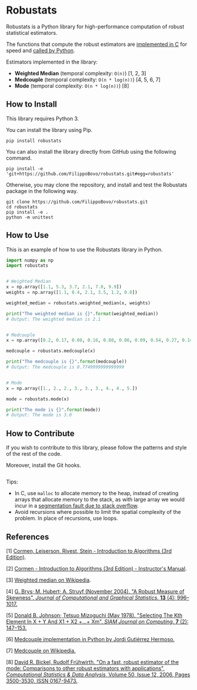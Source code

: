 # Robustats

Robustats is a Python library for high-performance computation of robust statistical estimators.

The functions that compute the robust estimators are [implemented in C](c) for speed and [called by Python](robustats).

Estimators implemented in the library:

- **Weighted Median** (temporal complexity: `O(n)`) \[1, 2, 3\]
- **Medcouple** (temporal complexity: `O(n * log(n))`) [4, 5, 6, 7]
- **Mode** (temporal complexity: `O(n * log(n))`) [8]

## How to Install

This library requires Python 3.

You can install the library using Pip.

```shell
pip install robustats
```

You can also install the library directly from GitHub using the following command.

```shell
pip install -e 'git+https://github.com/FilippoBovo/robustats.git#egg=robustats'
```

Otherwise, you may clone the repository, and install and test the Robustats package in the following way.

```shell
git clone https://github.com/FilippoBovo/robustats.git
cd robustats
pip install -e .
python -m unittest
```

## How to Use

This is an example of how to use the Robustats library in Python.

```python
import numpy as np
import robustats


# Weighted Median
x = np.array([1.1, 5.3, 3.7, 2.1, 7.0, 9.9])
weights = np.array([1.1, 0.4, 2.1, 3.5, 1.2, 0.8])

weighted_median = robustats.weighted_median(x, weights)

print("The weighted median is {}".format(weighted_median))
# Output: The weighted median is 2.1


# Medcouple
x = np.array([0.2, 0.17, 0.08, 0.16, 0.88, 0.86, 0.09, 0.54, 0.27, 0.14])

medcouple = robustats.medcouple(x)

print("The medcouple is {}".format(medcouple))
# Output: The medcouple is 0.7749999999999999


# Mode
x = np.array([1., 2., 2., 3., 3., 3., 4., 4., 5.])

mode = robustats.mode(x)

print("The mode is {}".format(mode))
# Output: The mode is 3.0
```

## How to Contribute

If you wish to contribute to this library, please follow the patterns and style of the rest of the code.

Moreover, install the Git hooks.

```shell

```



Tips:

- In C, use `malloc` to allocate memory to the heap, instead of creating arrays that allocate memory to the stack, as with large array we would incur in a [segmentation fault due to stack overflow](https://stackoverflow.com/a/1847886).
- Avoid recursions where possible to limit the spatial complexity of the problem. In place of recursions, use loops.

## References

\[1\] [Cormen, Leiserson, Rivest, Stein - Introduction to Algorithms (3rd Edition)](https://books.google.co.uk/books?id=aefUBQAAQBAJ&lpg=PR5&ots=dN8rWuZQaW&dq=Cormen%2C%20Leiserson%2C%20Rivest%2C%20Stein%20-%20Introduction%20to%20Algorithms&lr&pg=PP1#v=onepage&q&f=false).

\[2\] [Cormen - Introduction to Algorithms (3rd Edition) - Instructor's Manual](https://cdn.manesht.ir/19908/Introduction%20to%20Algorithms.pdf).

\[3\] [Weighted median on Wikipedia](https://en.wikipedia.org/wiki/Weighted_median).

\[4\] [G. Brys; M. Hubert; A. Struyf (November 2004). "A Robust Measure of Skewness". *Journal of Computational and Graphical Statistics*. **13** (4): 996–1017.](https://doi.org/10.1198%2F106186004X12632)

\[5\] [Donald B. Johnson; Tetsuo Mizoguchi (May 1978). "Selecting The Kth Element In X + Y And X1 + X2 +...+ Xm". *SIAM Journal on Computing*. **7** (2): 147–153.](https://doi.org/10.1137%2F0207013)

\[6\] [Medcouple implementation in Python by Jordi Gutiérrez Hermoso.](http://inversethought.com/hg/)

\[7\] [Medcouple on Wikipedia.](https://en.wikipedia.org/wiki/Medcouple)

\[8\] [David R. Bickel, Rudolf Frühwirth. "On a fast, robust estimator of the mode: Comparisons to other robust estimators with applications", *Computational Statistics & Data Analysis*, Volume 50, Issue 12, 2006, Pages 3500-3530, ISSN 0167-9473.](https://doi.org/10.1016/j.csda.2005.07.011)